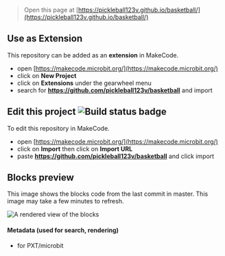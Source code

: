 
> Open this page at [https://pickleball123v.github.io/basketball/](https://pickleball123v.github.io/basketball/)

## Use as Extension

This repository can be added as an **extension** in MakeCode.

* open [https://makecode.microbit.org/](https://makecode.microbit.org/)
* click on **New Project**
* click on **Extensions** under the gearwheel menu
* search for **https://github.com/pickleball123v/basketball** and import

## Edit this project ![Build status badge](https://github.com/pickleball123v/basketball/workflows/MakeCode/badge.svg)

To edit this repository in MakeCode.

* open [https://makecode.microbit.org/](https://makecode.microbit.org/)
* click on **Import** then click on **Import URL**
* paste **https://github.com/pickleball123v/basketball** and click import

## Blocks preview

This image shows the blocks code from the last commit in master.
This image may take a few minutes to refresh.

![A rendered view of the blocks](https://github.com/pickleball123v/basketball/raw/master/.github/makecode/blocks.png)

#### Metadata (used for search, rendering)

* for PXT/microbit
<script src="https://makecode.com/gh-pages-embed.js"></script><script>makeCodeRender("{{ site.makecode.home_url }}", "{{ site.github.owner_name }}/{{ site.github.repository_name }}");</script>

